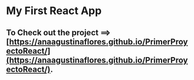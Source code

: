 # My First React App

## To Check out the project ==> [https://anaagustinaflores.github.io/PrimerProyectoReact/](https://anaagustinaflores.github.io/PrimerProyectoReact/).
